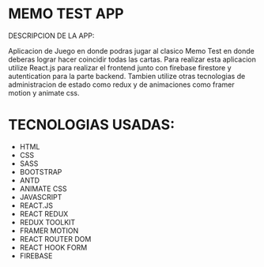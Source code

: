 # MEMO TEST APP

DESCRIPCION DE LA APP:

Aplicacion de Juego en donde podras jugar al clasico Memo Test en donde deberas lograr hacer coincidir todas las cartas. Para realizar esta aplicacion utilize React.js para realizar el frontend junto con firebase firestore y autentication para la parte backend. Tambien utilize otras tecnologias de administracion de estado como redux y de animaciones como framer motion y animate css.

# TECNOLOGIAS USADAS:

- HTML
- CSS
- SASS
- BOOTSTRAP
- ANTD
- ANIMATE CSS
- JAVASCRIPT
- REACT.JS
- REACT REDUX
- REDUX TOOLKIT
- FRAMER MOTION
- REACT ROUTER DOM
- REACT HOOK FORM
- FIREBASE
